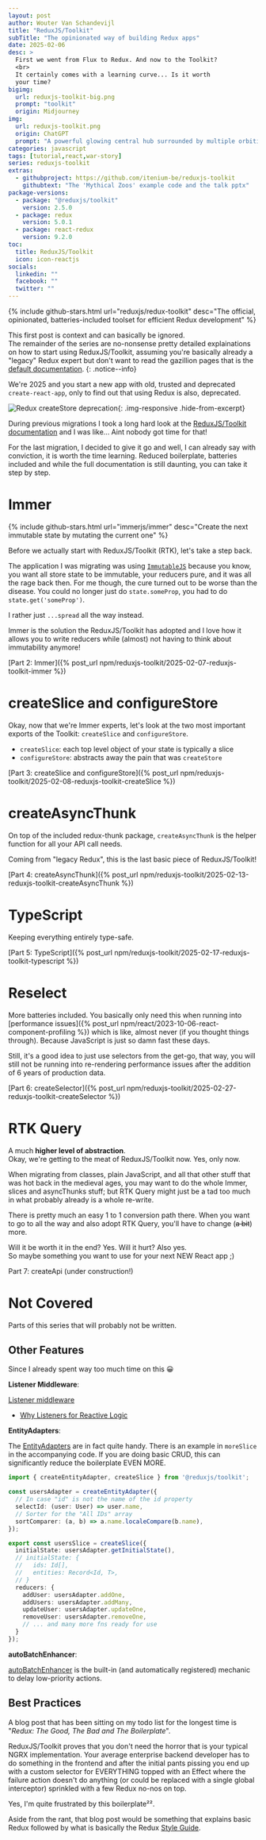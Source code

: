 ```yaml
---
layout: post
author: Wouter Van Schandevijl
title: "ReduxJS/Toolkit"
subTitle: "The opinionated way of building Redux apps"
date: 2025-02-06
desc: >
  First we went from Flux to Redux. And now to the Toolkit?
  <br>
  It certainly comes with a learning curve... Is it worth
  your time?
bigimg:
  url: reduxjs-toolkit-big.png
  prompt: "toolkit"
  origin: Midjourney
img:
  url: reduxjs-toolkit.png
  origin: ChatGPT
  prompt: "A powerful glowing central hub surrounded by multiple orbiting data streams, symbolizing a single source of truth in application state management. The design is sleek, with futuristic UI elements and a sci-fi aesthetic"
categories: javascript
tags: [tutorial,react,war-story]
series: reduxjs-toolkit
extras:
  - githubproject: https://github.com/itenium-be/reduxjs-toolkit
    githubtext: "The 'Mythical Zoos' example code and the talk pptx"
package-versions:
  - package: "@reduxjs/toolkit"
    version: 2.5.0
  - package: redux
    version: 5.0.1
  - package: react-redux
    version: 9.2.0
toc:
  title: ReduxJS/Toolkit
  icon: icon-reactjs
socials:
  linkedin: ""
  facebook: ""
  twitter: ""
---
```


{% include github-stars.html url="reduxjs/redux-toolkit" desc="The official, opinionated, batteries-included toolset for efficient Redux development" %}

This first post is context and can basically be ignored.  
The remainder of the series are no-nonsense pretty detailed explainations on how to start using
ReduxJS/Toolkit, assuming you're basically already a "legacy" Redux expert but don't want to read the
gazillion pages that is the [default documentation](https://redux.js.org/introduction/getting-started).
{: .notice--info}

We're 2025 and you start a new app with old, trusted and deprecated `create-react-app`,
only to find out that using Redux is also, deprecated.

![Redux createStore deprecation](/assets/blog-images/reduxjs-toolkit-createStore-deprecated.png "Redux createStore deprecation"){: .img-responsive .hide-from-excerpt}

During previous migrations I took a long hard look at the [ReduxJS/Toolkit documentation](https://redux-toolkit.js.org/)
and I was like... Aint nobody got time for that!

For the last migration, I decided to give it go and well, I can already say with conviction,
it is worth the time learning. Reduced boilerplate, batteries included and while the full
documentation is still daunting, you can take it step by step.

<!--more-->

# Immer

{% include github-stars.html url="immerjs/immer" desc="Create the next immutable state by mutating the current one" %}

Before we actually start with ReduxJS/Toolkit (RTK), let's take a step back.

The application I was migrating was using [`ImmutableJS`](https://github.com/immutable-js/immutable-js) because you know, you want all store state to be immutable, your reducers pure, and it was all the rage back then.
For me though, the cure turned out to be worse than the disease. You could no longer just
do `state.someProp`, you had to do `state.get('someProp')`.

I rather just `...spread` all the way instead.

Immer is the solution the ReduxJS/Toolkit has adopted and I love how it allows you to write reducers
while (almost) not having to think about immutability anymore!

[Part 2: Immer]({% post_url npm/reduxjs-toolkit/2025-02-07-reduxjs-toolkit-immer %})


# createSlice and configureStore

Okay, now that we're Immer experts, let's look at the two most important
exports of the Toolkit: `createSlice` and `configureStore`.

- `createSlice`: each top level object of your state is typically a slice
- `configureStore`: abstracts away the pain that was `createStore`

[Part 3: createSlice and configureStore]({% post_url npm/reduxjs-toolkit/2025-02-08-reduxjs-toolkit-createSlice %})


# createAsyncThunk

On top of the included redux-thunk package, `createAsyncThunk` is the helper function for
all your API call needs.

Coming from "legacy Redux", this is the last basic piece of ReduxJS/Toolkit!

[Part 4: createAsyncThunk]({% post_url npm/reduxjs-toolkit/2025-02-13-reduxjs-toolkit-createAsyncThunk %})


# TypeScript

Keeping everything entirely type-safe.

[Part 5: TypeScript]({% post_url npm/reduxjs-toolkit/2025-02-17-reduxjs-toolkit-typescript %})


# Reselect

More batteries included. You basically only need this when running into
[performance issues]({% post_url npm/react/2023-10-06-react-component-profiling %})
which is like, almost never (if you thought things through). Because JavaScript is
just so damn fast these days.

Still, it's a good idea to just use selectors from the get-go, that way, you will still
not be running into re-rendering performance issues after the addition of 6 years of production data.

[Part 6: createSelector]({% post_url npm/reduxjs-toolkit/2025-02-27-reduxjs-toolkit-createSelector %})


# RTK Query

A much **higher level of abstraction**.  
Okay, we're getting to the meat of ReduxJS/Toolkit now. Yes, only now.

When migrating from classes, plain JavaScript, and all that other stuff that was hot
back in the medieval ages, you may want to do the whole Immer, slices and asyncThunks
stuff; but RTK Query might just be a tad too much in what probably already is a whole
re-write.

There is pretty much an easy 1 to 1 conversion path there. When you want to go to all the way
and also adopt RTK Query, you'll have to change (~~a bit~~) more.

Will it be worth it in the end? Yes. Will it hurt? Also yes.  
So maybe something you want to use for your next NEW React app ;)

<!-- TODO: fix this link!! -->
<!-- [Part 7: createApi](% post_url npm/reduxjs-toolkit/2025-02-19-reduxjs-toolkit-createApi %) -->

Part 7: createApi (under construction!)


# Not Covered

Parts of this series that will probably not be written.


## Other Features

Since I already spent way too much time on this 😀


**Listener Middleware**:

[Listener middleware](https://redux-toolkit.js.org/api/createListenerMiddleware)
  - [Why Listeners for Reactive Logic](https://redux.js.org/usage/side-effects-approaches#why-listeners-for-reactive-logic)


**EntityAdapters**:

The [EntityAdapters](https://redux-toolkit.js.org/api/createEntityAdapter)
are in fact quite handy. There is an example in `moreSlice` in the accompanying code.
If you are doing basic CRUD, this can significantly reduce the boilerplate EVEN MORE.

```ts
import { createEntityAdapter, createSlice } from '@reduxjs/toolkit';

const usersAdapter = createEntityAdapter({
  // In case "id" is not the name of the id property
  selectId: (user: User) => user.name,
  // Sorter for the "All IDs" array
  sortComparer: (a, b) => a.name.localeCompare(b.name),
});

export const usersSlice = createSlice({
  initialState: usersAdapter.getInitialState(),
  // initialState: {
  //   ids: Id[],
  //   entities: Record<Id, T>,
  // }
  reducers: {
    addUser: usersAdapter.addOne,
    addUsers: usersAdapter.addMany,
    updateUser: usersAdapter.updateOne,
    removeUser: usersAdapter.removeOne,
    // ... and many more fns ready for use
  }
});
```


**autoBatchEnhancer**:

[autoBatchEnhancer](https://redux-toolkit.js.org/api/autoBatchEnhancer)
is the built-in (and automatically registered)
mechanic to delay low-priority actions.



## Best Practices

A blog post that has been sitting on my todo list for the longest time is
"_Redux: The Good, The Bad and The Boilerplate_".

ReduxJS/Toolkit proves that you don't need the horror that is your typical
NGRX implementation. Your average enterprise backend developer has to do
something in the frontend and after the initial pants pissing you end up
with a custom selector for EVERYTHING topped with an Effect where the failure
action doesn't do anything (or could be replaced with a single global interceptor)
sprinkled with a few Redux no-nos on top.

Yes, I'm quite frustrated by this boilerplate²².

Aside from the rant, that blog post would be something that explains basic Redux followed by what is
basically the Redux [Style Guide](https://redux.js.org/style-guide/).
